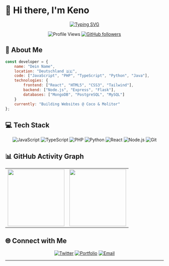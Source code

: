 # 👋 Hi there, I'm Keno

<div align="center">
  
[![Typing SVG](https://readme-typing-svg.herokuapp.com?font=Fira+Code&weight=500&size=24&pause=1000&color=2196F3&center=true&vCenter=true&width=435&lines=Full+Stack+Developer;Open+Source+Enthusiast;Tech+Explorer;Always+Learning+%F0%9F%9A%80)](https://git.io/typing-svg)

![Profile Views](https://komarev.com/ghpvc/?username=kenodevv&color=brightgreen&style=flat-square)
[![GitHub followers](https://img.shields.io/github/followers/kenodevv?label=Follow&style=social)](https://github.com/kenodevv)

</div>

## 🚀 About Me

```javascript
const developer = {
    name: "Dein Name",
    location: "Deutschland 🇩🇪",
    code: ["JavaScript", "PHP", "TypeScript", "Python", "Java"],
    technologies: {
        frontend: ["React", "HTML5", "CSS3", "Tailwind"],
        backend: ["Node.js", "Express", "Flask"],
        databases: ["MongoDB", "PostgreSQL", "MySQL"]
    }
    currently: "Building Websites @ Coco & Molitor"
};
```

## 💻 Tech Stack

<div align="center">

![JavaScript](https://img.shields.io/badge/-JavaScript-F7DF1E?style=for-the-badge&logo=javascript&logoColor=black)
![TypeScript](https://img.shields.io/badge/-TypeScript-3178C6?style=for-the-badge&logo=typescript&logoColor=white)
![PHP](https://img.shields.io/badge/-PHP-777BB4?style=for-the-badge&logo=php&logoColor=white)
![Python](https://img.shields.io/badge/-Python-3776AB?style=for-the-badge&logo=python&logoColor=white)
![React](https://img.shields.io/badge/-React-61DAFB?style=for-the-badge&logo=react&logoColor=black)
![Node.js](https://img.shields.io/badge/-Node.js-339933?style=for-the-badge&logo=node.js&logoColor=white)
![Git](https://img.shields.io/badge/-Git-F05032?style=for-the-badge&logo=git&logoColor=white)

</div>

## 📊 GitHub Activity Graph

<div align="center">
  <table>
    <tr>
      <td>
        <img height="180em" src="https://github-readme-stats.vercel.app/api?username=kenodevv&show_icons=true&theme=tokyonight&include_all_commits=true&count_private=true&hide_border=true"/>
      </td>
      <td>
        <img height="180em" src="https://github-readme-stats.vercel.app/api/top-langs/?username=kenodevv&layout=compact&langs_count=8&theme=tokyonight&hide_border=true"/>
      </td>
    </tr>
  </table>
</div>

## 🌐 Connect with Me

<div align="center">

[![Twitter](https://img.shields.io/badge/-Twitter-1DA1F2?style=for-the-badge&logo=twitter&logoColor=white)](https://twitter.com/kenodev_)
[![Portfolio](https://img.shields.io/badge/-Portfolio-FF5722?style=for-the-badge&logo=google-chrome&logoColor=white)](https://coco-molitor.com/)
[![Email](https://img.shields.io/badge/-Email-D14836?style=for-the-badge&logo=gmail&logoColor=white)](mailto:hello@kenodev.com)

</div>

---


<!-- Easter Egg für Entwickler die den Code lesen -->
<!-- 
  ██╗  ██╗███████╗██╗     ██╗      ██████╗ 
  ██║  ██║██╔════╝██║     ██║     ██╔═══██╗
  ███████║█████╗  ██║     ██║     ██║   ██║
  ██╔══██║██╔══╝  ██║     ██║     ██║   ██║
  ██║  ██║███████╗███████╗███████╗╚██████╔╝
  ╚═╝  ╚═╝╚══════╝╚══════╝╚══════╝ ╚═════╝ 
  
-->

<!-- Optional: WakaTime Stats -->
<!--START_SECTION:waka-->
<!--END_SECTION:waka-->
